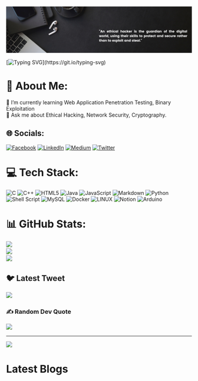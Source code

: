 <p align="center">
  <img alt="Header Image" src="https://github.com/Kartik-Dixit/Kartik-Dixit/blob/e3fc8f4a142ad3e667debab84f7b59a6ac5264d0/assets/Githubheader.png" />
</p>

[![Typing SVG](https://readme-typing-svg.herokuapp.com?color=%23d83a7c&size=30&center=true&width=1000&height=150&lines=Hi+there+%F0%9F%91%8B;I+am+Kartik+Dixit+(W!1d_Qu4k3);I+am+a+Ethical+Hacker+)](https://git.io/typing-svg)

# 💫 About Me:
🌱 I’m currently learning Web Application Penetration Testing, Binary Exploitation<br>💬 Ask me about Ethical Hacking, Network Security, Cryptography.


## 🌐 Socials:
[![Facebook](https://img.shields.io/badge/Facebook-%231877F2.svg?logo=Facebook&logoColor=white)](https://facebook.com/kartik.dixit.7773) [![LinkedIn](https://img.shields.io/badge/LinkedIn-%230077B5.svg?logo=linkedin&logoColor=white)](https://linkedin.com/in/kartik-dixit) [![Medium](https://img.shields.io/badge/Medium-12100E?logo=medium&logoColor=white)](https://medium.com/@kartik-dixit) [![Twitter](https://img.shields.io/badge/Twitter-%231DA1F2.svg?logo=Twitter&logoColor=white)](https://twitter.com/KartikD42816296) 

# 💻 Tech Stack:
![C](https://img.shields.io/badge/c-%2300599C.svg?style=flat&logo=c&logoColor=white) ![C++](https://img.shields.io/badge/c++-%2300599C.svg?style=flat&logo=c%2B%2B&logoColor=white) ![HTML5](https://img.shields.io/badge/html5-%23E34F26.svg?style=flat&logo=html5&logoColor=white) ![Java](https://img.shields.io/badge/java-%23ED8B00.svg?style=flat&logo=java&logoColor=white) ![JavaScript](https://img.shields.io/badge/javascript-%23323330.svg?style=flat&logo=javascript&logoColor=%23F7DF1E) ![Markdown](https://img.shields.io/badge/markdown-%23000000.svg?style=flat&logo=markdown&logoColor=white) ![Python](https://img.shields.io/badge/python-3670A0?style=flat&logo=python&logoColor=ffdd54) ![Shell Script](https://img.shields.io/badge/shell_script-%23121011.svg?style=flat&logo=gnu-bash&logoColor=white) ![MySQL](https://img.shields.io/badge/mysql-%2300f.svg?style=flat&logo=mysql&logoColor=white) ![Docker](https://img.shields.io/badge/docker-%230db7ed.svg?style=flat&logo=docker&logoColor=white) ![LINUX](https://img.shields.io/badge/Linux-FCC624?style=flat&logo=linux&logoColor=black) ![Notion](https://img.shields.io/badge/Notion-%23000000.svg?style=flat&logo=notion&logoColor=white) ![Arduino](https://img.shields.io/badge/-Arduino-00979D?style=flat&logo=Arduino&logoColor=white)
# 📊 GitHub Stats:
![](https://github-readme-stats.vercel.app/api?username=kartik-dixit&theme=radical&hide_border=false&include_all_commits=true&count_private=true)<br/>
![](https://github-readme-streak-stats.herokuapp.com/?user=kartik-dixit&theme=radical&hide_border=false)<br/>
![](https://github-readme-stats.vercel.app/api/top-langs/?username=kartik-dixit&theme=radical&hide_border=false&include_all_commits=true&count_private=true&layout=compact)

## 🐦 Latest Tweet
[![](https://gtce.itsvg.in/api?username=KartikD42816296)](https://github.com/VishwaGauravIn/github-twitter-card-embed)

### ✍️ Random Dev Quote
![](https://quotes-github-readme.vercel.app/api?type=vetical&theme=radical)

---
[![](https://visitcount.itsvg.in/api?id=kartik-dixit&icon=0&color=0)](https://visitcount.itsvg.in)

# Latest Blogs
<!-- BLOG-POST-LIST:START -->
<!-- BLOG-POST-LIST:END -->

